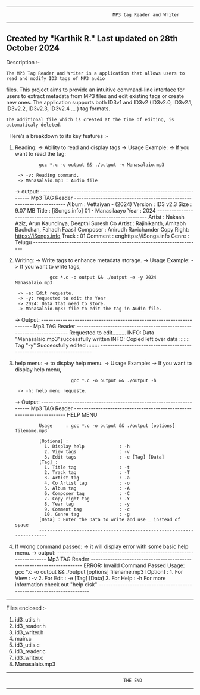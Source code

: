 ------------------------------------------------------------------------------------------------------------
                                            MP3 tag Reader and Writer
------------------------------------------------------------------------------------------------------------
Created by "Karthik R."
Last updated on 28th October 2024
------------------------------------------------------------------------------------------------------------

Description :-

    The MP3 Tag Reader and Writer is a application that allows users to read and modify ID3 tags of MP3 audio 
files. This project aims to provide an intuitive command-line interface for users to extract metadata from 
MP3 files and edit existing tags or create new ones. The application supports both ID3v1 and ID3v2 (ID3v2.0, 
ID3v2.1, ID3v2.2, ID3v2.3, ID3v2.4 ... ) tag formats.

    The additional file which is created at the time of editing, is automaticaly deleted. 
 
Here’s a breakdown to its key features :-

1. Reading:
    -> Ability to read and display tags
    -> Usage Example:
        -> If you want to read the tag:

                gcc *.c -o output && ./output -v Manasalaio.mp3                      

        -> -v: Reading command.
        -> Manasalaio.mp3 : Audio file
    -> output:
                ----------------------------------------------------------------------
                                             Mp3 TAG Reader
                ----------------------------------------------------------------------
                Album     : Vettaiyan - (2024)
                Version   : ID3 v2.3                                  Size   : 9.07 MB
                Title     : [iSongs.info] 01 - Manasilaayo            Year   : 2024
                ----------------------------------------------------------------------
                Artist    : Nakash Aziz, Arun Kaundinya, Deepthi Suresh
                Co Artist : Rajinikanth, Amitabh Bachchan, Fahadh Faasil
                Composer  : Anirudh Ravichander
                Copy Right: https://iSongs.info
                Track     : 01
                Comment   : enghttps://iSongs.info
                Genre     : Telugu
                ----------------------------------------------------------------------

2. Writing:
    -> Write tags to enhance metadata storage.
    -> Usage Example:
        -> If you want to write tags,

                    gcc *.c -o output && ./output -e -y 2024 Manasalaio.mp3

        -> -e: Edit requeste.
        -> -y: requested to edit the Year
        -> 2024: Data that need to store.
        -> Manasalaio.mp3: file to edit the tag in Audio file.
    -> Output:
                ----------------------------------------------------------------------
                                             Mp3 TAG Reader
                ----------------------------------------------------------------------
                Requested to edit.........
                INFO: Data "Manasalaio.mp3"successfully written
                INFO: Copied left over data
                :::::::  Tag "-y" Successfully edited  ::::::::
                ----------------------------------------------------------------------

3. help menu:
    -> to display help menu.
    -> Usage Example:
        -> If you want to display help menu,

                            gcc *.c -o output && ./output -h

        -> -h: help menu requeste.
    -> Output:
                ---------------------------------------------------------------------
                                             Mp3 TAG Reader
                ----------------------------------------------------------------------
                                               HELP MENU

                Usage     : gcc *.c -o output && ./output [options] filename.mp3

                [Options] :
                  1. Display help             : -h
                  2. View tags                : -v 
                  3. Edit tags                : -e [Tag] [Data]
                [Tag] :
                  1. Title tag                : -t
                  2. Track tag                : -T
                  3. Artist tag               : -a
                  4. Co Artist tag            : -o
                  5. Album tag                : -A
                  6. Composer tag             : -C
                  7. Copy right tag           : -Y
                  8. Year tag                 : -y
                  9. Comment tag              : -c
                  10. Genre tag               : -g
                [Data] : Enter the Data to write and use _ instead of space
                ----------------------------------------------------------------------   
                
4. If wrong command passed:
    -> it will display error with some basic help menu.
    -> output:
                ----------------------------------------------------------------------
                                             Mp3 TAG Reader
                ----------------------------------------------------------------------
                ERROR: Invaild Command Passed
                Usage:
                        gcc *.c -o output && ./output [options] filename.mp3
                [Option] :
                  1. For View   : -v
                  2. For Edit   : -e [Tag] [Data]
                  3. For Help   : -h
                For more information check out "help disk"
                ----------------------------------------------------------------------

------------------------------------------------------------------------------------------------------------
Files enclosed :-

1. id3_utils.h
2. id3_reader.h
3. id3_writer.h
4. main.c
5. id3_utils.c
6. id3_reader.c
7. id3_writer.c
8. Manasalaio.mp3

------------------------------------------------------------------------------------------------------------
                                                THE END
------------------------------------------------------------------------------------------------------------
